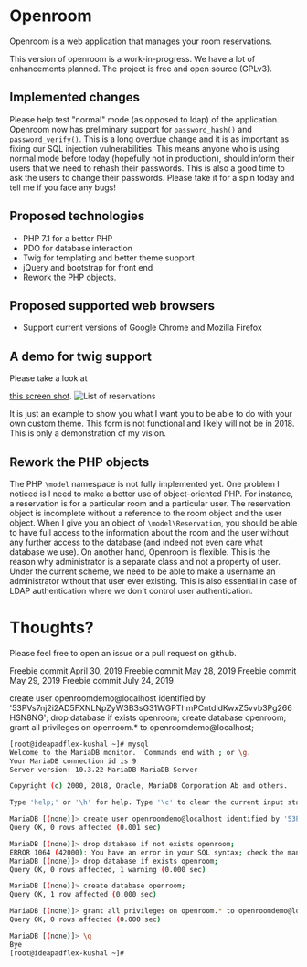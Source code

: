 # Openroom 

Openroom is a web application that manages your room reservations.

This version of openroom is a work-in-progress. 
We have a lot of enhancements planned. 
The project is free and open source (GPLv3). 

## Implemented changes 

Please help test "normal" mode (as opposed to ldap) of the application. 
Openroom now has preliminary support for `password_hash()` and `password_verify()`. 
This is a long overdue change and it is as important as fixing our SQL injection vulnerabilities. 
This means anyone who is using normal mode before today (hopefully not in production), 
should inform their users that we need to rehash their passwords. 
This is also a good time to ask the users to change their passwords. 
Please take it for a spin today and tell me if you face any bugs! 

## Proposed technologies 

* PHP 7.1 for a better PHP 
* PDO for database interaction 
* Twig for templating and better theme support  
* jQuery and bootstrap for front end 
* Rework the PHP objects. 

## Proposed supported web browsers 

* Support current versions of Google Chrome and Mozilla Firefox 

## A demo for twig support 
Please take a look at 

[this screen shot](https://i.imgur.com/gQxtCB5.png). 
![List of reservations](https://i.imgur.com/gQxtCB5.png) 

It is just an example to show you what I want you to be able to do with your own custom theme.
This form is not functional and likely will not be in 2018. 
This is only a demonstration of my vision. 

## Rework the PHP objects 

The PHP `\model` namespace is not fully implemented yet. 
One problem I noticed is I need to make a better use of object-oriented PHP. 
For instance, a reservation is for a particular room and a particular user. 
The reservation object is incomplete without a reference to the room object and the user object. 
When I give you an object of `\model\Reservation`, you should be able to have full access 
to the information about the room and the user without any further access to the database (and indeed not even care what database we use). 
On another hand, Openroom is flexible. 
This is the reason why administrator is a separate class and not a property of user. 
Under the current scheme, we need to be able to make a username an administrator without that user ever existing. 
This is also essential in case of LDAP authentication where we don't control user authentication.  

# Thoughts? 

Please feel free to open an issue or a pull request on github. 

Freebie commit April 30, 2019 
Freebie commit May 28, 2019
Freebie commit May 29, 2019 
Freebie commit July 24, 2019

create user openroomdemo@localhost identified by '53PVs7nj2i2AD5FXNLNpZyW3B3sG31WGPThmPCntdldKwxZ5vvb3Pg266HSN8NG';
drop database if exists openroom;
create database openroom;
grant all privileges on openroom.* to openroomdemo@localhost;

```bash
[root@ideapadflex-kushal ~]# mysql
Welcome to the MariaDB monitor.  Commands end with ; or \g.
Your MariaDB connection id is 9
Server version: 10.3.22-MariaDB MariaDB Server

Copyright (c) 2000, 2018, Oracle, MariaDB Corporation Ab and others.

Type 'help;' or '\h' for help. Type '\c' to clear the current input statement.

MariaDB [(none)]> create user openroomdemo@localhost identified by '53PVs7nj2i2AD5FXNLNpZyW3B3sG31WGPThmPCntdldKwxZ5vvb3Pg266HSN8NG';
Query OK, 0 rows affected (0.001 sec)

MariaDB [(none)]> drop database if not exists openroom;
ERROR 1064 (42000): You have an error in your SQL syntax; check the manual that corresponds to your MariaDB server version for the right syntax to use near 'not exists openroom' at line 1
MariaDB [(none)]> drop database if exists openroom;
Query OK, 0 rows affected, 1 warning (0.000 sec)

MariaDB [(none)]> create database openroom;
Query OK, 1 row affected (0.000 sec)

MariaDB [(none)]> grant all privileges on openroom.* to openroomdemo@localhost;
Query OK, 0 rows affected (0.000 sec)

MariaDB [(none)]> \q
Bye
[root@ideapadflex-kushal ~]# 
```

